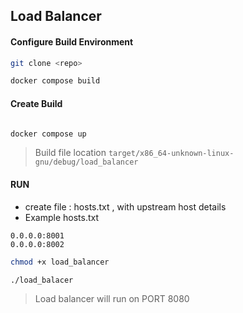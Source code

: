 
## Load Balancer

#### Configure Build Environment 


```bash
git clone <repo>
```

```bash
docker compose build
```

#### Create Build

```bash

docker compose up

```

> Build file location `target/x86_64-unknown-linux-gnu/debug/load_balancer`


#### RUN 

- create file : hosts.txt , with upstream host details
- Example hosts.txt
```text
0.0.0.0:8001
0.0.0.0:8002
```


```bash
chmod +x load_balancer
```

```bash
./load_balacer
```

> Load balancer will run on PORT 8080